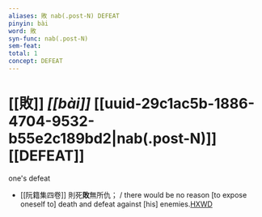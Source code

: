 ```yaml
---
aliases: 敗 nab(.post-N) DEFEAT
pinyin: bài
word: 敗
syn-func: nab(.post-N)
sem-feat: 
total: 1
concept: DEFEAT 
---
```

# [[敗]] *[[bài]]*  [[uuid-29c1ac5b-1886-4704-9532-b55e2c189bd2|nab(.post-N)]] [[DEFEAT]]
one's defeat
 - [[阮籍集四卷]] 則死**敗**無所仇； / there would be no reason [to expose oneself to] death and defeat against [his] enemies.[HXWD](https://hxwd.org/textview.html?location=CH2b1558_CHANT_004-21a.6)
